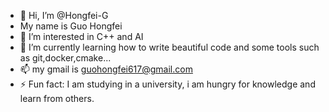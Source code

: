 - 👋 Hi, I’m @Hongfei-G
- My name is Guo Hongfei
- 👀 I’m interested in C++ and AI
- 🌱 I’m currently learning how to write beautiful code and some tools such as git,docker,cmake... 
- 📫 my gmail is guohongfei617@gmail.com 
- ⚡ Fun fact: I am studying in a university, i am hungry for knowledge and learn from others.

<!---
Hongfei-G/Hongfei-G is a ✨ special ✨ repository because its `README.md` (this file) appears on your GitHub profile.
You can click the Preview link to take a look at your changes.
--->
